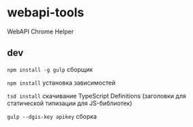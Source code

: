 # webapi-tools
WebAPI Chrome Helper

## dev
`npm install -g gulp` сборщик

`npm install` установка зависимостей

`tsd install` скачивание TypeScript Definitions (заголовки для статической типизации для JS-библиотек)

`gulp --dgis-key apikey` сборка
